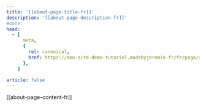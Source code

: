 ```yaml
---
title: '[[about-page-title-fr]]'
description: '[[about-page-description-fr]]'
#date:
head:
  - [
      meta,
      {
        rel: canonical,
        href: https://mon-site-demo-tutoriel.madebyjeremie.fr/fr/page/a-propos/,
      },
    ]

article: false
---
```


[[about-page-content-fr]]
